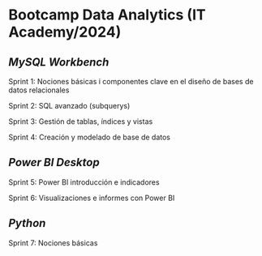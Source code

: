 # **Bootcamp Data Analytics  (IT Academy/2024)**

## _MySQL Workbench_

Sprint 1: Nociones básicas i componentes clave en el diseño de bases de datos relacionales

Sprint 2: SQL avanzado (subquerys)

Sprint 3: Gestión de tablas, índices y vistas

Sprint 4: Creación y modelado de base de datos

## _Power BI Desktop_

Sprint 5: Power BI introducción e indicadores

Sprint 6: Visualizaciones e informes con Power BI

## _Python_

Sprint 7: Nociones básicas
